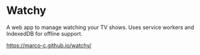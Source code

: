 # Watchy

A web app to manage watching your TV shows.
Uses service workers and IndexedDB for offline support.

https://marco-c.github.io/watchy/
